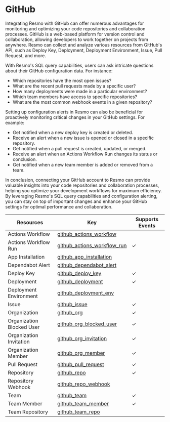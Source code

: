 GitHub
======
Integrating Resmo with GitHub can offer numerous advantages for monitoring and optimizing your code repositories and collaboration processes. GitHub is a web-based platform for version control and collaboration, allowing developers to work together on projects from anywhere. Resmo can collect and analyze various resources from GitHub's API, such as Deploy Key, Deployment, Deployment Environment, Issue, Pull Request, and more.

With Resmo's SQL query capabilities, users can ask intricate questions about their GitHub configuration data. For instance:

* Which repositories have the most open issues?
* What are the recent pull requests made by a specific user?
* How many deployments were made in a particular environment?
* Which team members have access to specific repositories?
* What are the most common webhook events in a given repository?

Setting up configuration alerts in Resmo can also be beneficial for proactively monitoring critical changes in your GitHub settings. For example:

* Get notified when a new deploy key is created or deleted.
* Receive an alert when a new issue is opened or closed in a specific repository.
* Get notified when a pull request is created, updated, or merged.
* Receive an alert when an Actions Workflow Run changes its status or conclusion.
* Get notified when a new team member is added or removed from a team.

In conclusion, connecting your GitHub account to Resmo can provide valuable insights into your code repositories and collaboration processes, helping you optimize your development workflows for maximum efficiency. By leveraging Resmo's SQL query capabilities and configuration alerting, you can stay on top of important changes and enhance your GitHub settings for optimal performance and collaboration.

| **Resources**             | **Key**                                                             | **Supports Events** |
| ------------------------- | ------------------------------------------------------------------- | ------------------- |
| Actions Workflow          | [github\_actions\_workflow](github\_actions\_workflow.md)           |                     |
| Actions Workflow Run      | [github\_actions\_workflow\_run](github\_actions\_workflow\_run.md) | &check;             |
| App Installation          | [github\_app\_installation](github\_app\_installation.md)           |                     |
| Dependabot Alert          | [github\_dependabot\_alert](github\_dependabot\_alert.md)           |                     |
| Deploy Key                | [github\_deploy\_key](github\_deploy\_key.md)                       | &check;             |
| Deployment                | [github\_deployment](github\_deployment.md)                         | &check;             |
| Deployment Environment    | [github\_deployment\_env](github\_deployment\_env.md)               |                     |
| Issue                     | [github\_issue](github\_issue.md)                                   | &check;             |
| Organization              | [github\_org](github\_org.md)                                       | &check;             |
| Organization Blocked User | [github\_org\_blocked\_user](github\_org\_blocked\_user.md)         | &check;             |
| Organization Invitation   | [github\_org\_invitation](github\_org\_invitation.md)               | &check;             |
| Organization Member       | [github\_org\_member](github\_org\_member.md)                       | &check;             |
| Pull Request              | [github\_pull\_request](github\_pull\_request.md)                   | &check;             |
| Repository                | [github\_repo](github\_repo.md)                                     | &check;             |
| Repository Webhook        | [github\_repo\_webhook](github\_repo\_webhook.md)                   |                     |
| Team                      | [github\_team](github\_team.md)                                     | &check;             |
| Team Member               | [github\_team\_member](github\_team\_member.md)                     | &check;             |
| Team Repository           | [github\_team\_repo](github\_team\_repo.md)                         |                     |
